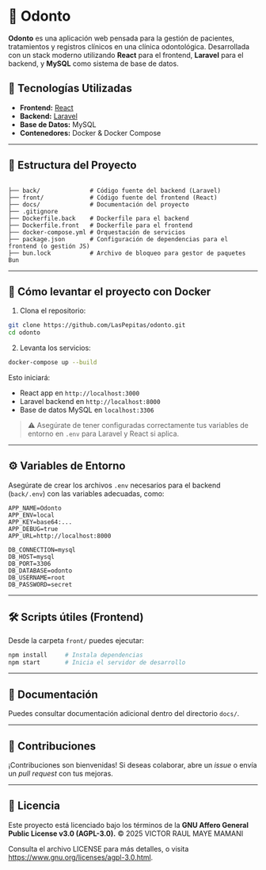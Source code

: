 
# 🦷 Odonto

**Odonto** es una aplicación web pensada para la gestión de pacientes, tratamientos y registros clínicos en una clínica odontológica. Desarrollada con un stack moderno utilizando **React** para el frontend, **Laravel** para el backend, y **MySQL** como sistema de base de datos.

## 🚀 Tecnologías Utilizadas

- **Frontend:** [React](https://reactjs.org/)
- **Backend:** [Laravel](https://laravel.com/)
- **Base de Datos:** MySQL
- **Contenedores:** Docker & Docker Compose

---

## 📁 Estructura del Proyecto

```

├── back/              # Código fuente del backend (Laravel)
├── front/             # Código fuente del frontend (React)
├── docs/              # Documentación del proyecto
├── .gitignore
├── Dockerfile.back    # Dockerfile para el backend
├── Dockerfile.front   # Dockerfile para el frontend
├── docker-compose.yml # Orquestación de servicios
├── package.json       # Configuración de dependencias para el frontend (o gestión JS)
├── bun.lock           # Archivo de bloqueo para gestor de paquetes Bun

````

---

## 🐳 Cómo levantar el proyecto con Docker

1. Clona el repositorio:

```bash
git clone https://github.com/LasPepitas/odonto.git
cd odonto
````

2. Levanta los servicios:

```bash
docker-compose up --build
```

Esto iniciará:

* React app en `http://localhost:3000`
* Laravel backend en `http://localhost:8000`
* Base de datos MySQL en `localhost:3306`

> ⚠️ Asegúrate de tener configuradas correctamente tus variables de entorno en `.env` para Laravel y React si aplica.

---

## ⚙️ Variables de Entorno

Asegúrate de crear los archivos `.env` necesarios para el backend (`back/.env`) con las variables adecuadas, como:

```env
APP_NAME=Odonto
APP_ENV=local
APP_KEY=base64:...
APP_DEBUG=true
APP_URL=http://localhost:8000

DB_CONNECTION=mysql
DB_HOST=mysql
DB_PORT=3306
DB_DATABASE=odonto
DB_USERNAME=root
DB_PASSWORD=secret
```

---

## 🛠️ Scripts útiles (Frontend)

Desde la carpeta `front/` puedes ejecutar:

```bash
npm install     # Instala dependencias
npm start       # Inicia el servidor de desarrollo
```

---

## 📝 Documentación

Puedes consultar documentación adicional dentro del directorio `docs/`.

---

## 📌 Contribuciones

¡Contribuciones son bienvenidas! Si deseas colaborar, abre un *issue* o envía un *pull request* con tus mejoras.

---

## 📄 Licencia

Este proyecto está licenciado bajo los términos de la
**GNU Affero General Public License v3.0 (AGPL-3.0).**
© 2025 VICTOR RAUL MAYE MAMANI

Consulta el archivo LICENSE para más detalles, o visita
https://www.gnu.org/licenses/agpl-3.0.html.


